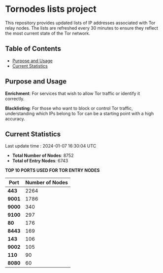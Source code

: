 # Tornodes lists project

This repository provides updated lists of IP addresses associated with Tor relay nodes. The lists are refreshed every 30 minutes to ensure they reflect the most current state of the Tor network.

## Table of Contents

- [Purpose and Usage](#purpose-and-usage)
- [Current Statistics](#current-statistics)


## Purpose and Usage

**Enrichment**: For services that wish to allow Tor traffic or identify it correctly.

**Blacklisting**: For those who want to block or control Tor traffic, understanding which IPs belong to Tor can be a starting point with a high accuracy.

## Current Statistics

Last update time : 2024-01-07 16:30:04 UTC

- **Total Number of Nodes**: 8752
- **Total of Entry Nodes**: 6743

**TOP 10 PORTS USED FOR TOR ENTRY NODES**

| **Port** | **Number of Nodes** |
|------|-----------------|
| **443**   | 2264  |
| **9001**   | 1786  |
| **9000**   | 340  |
| **9100**   | 297  |
| **80**   | 176  |
| **8443**   | 169  |
| **143**   | 106  |
| **9002**   | 105  |
| **110**   | 90  |
| **8080**   | 60  |

